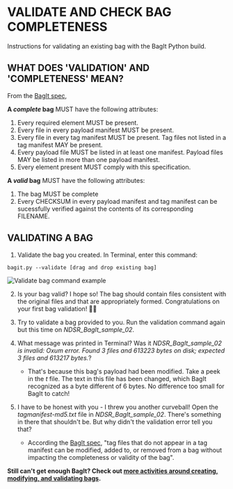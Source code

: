 # VALIDATE AND CHECK BAG COMPLETENESS

Instructions for validating an existing bag with the BagIt Python build.

## WHAT DOES 'VALIDATION' AND 'COMPLETENESS' MEAN?

From the [BagIt spec](https://tools.ietf.org/html/draft-kunze-bagit-13#section-3),

**A _complete_ bag** MUST have the following attributes:
   1.  Every required element MUST be present.
   2.  Every file in every payload manifest MUST be present.
   3.  Every file in every tag manifest MUST be present.  Tag files not listed in a tag manifest MAY be present.
   4.  Every payload file MUST be listed in at least one manifest. Payload files MAY be listed in more than one payload manifest.
   5.  Every element present MUST comply with this specification.

**A _valid_ bag** MUST have the following attributes:
   1.  The bag MUST be complete
   2.  Every CHECKSUM in every payload manifest and tag manifest can be sucessfully verified against the contents of its corresponding FILENAME.

## VALIDATING A BAG
1. Validate the bag you created. In Terminal, enter this command:

`bagit.py --validate [drag and drop existing bag]`

![Validate bag command example](https://github.com/kgrons/ndsr-2016-bagit/blob/master/validatebag_example.png "Validate bag command example")

2. Is your bag valid? I hope so! The bag should contain files consistent with the original files and that are appropriately formed. Congratulations on your first bag validation! :pouch::white_check_mark:

3. Try to validate a bag provided to you. Run the validation command again but this time on _NDSR_BagIt_sample_02_. 

4. What message was printed in Terminal? Was it _NDSR_BagIt_sample_02 is invalid: Oxum error.  Found 3 files and 613223 bytes on disk; expected 3 files and 613217 bytes._? 
   - That's because this bag's payload had been modified. Take a peek in the _t_ file. The text in this file has been changed, which BagIt recognized as a byte different of 6 bytes. No difference too small for BagIt to catch! 

5. I have to be honest with you - I threw you another curveball! Open the _tagmanifest-md5.txt_ file in _NDSR_BagIt_sample_02_. There's something in there that shouldn't be. But why didn't the validation error tell you that?
   - According the [BagIt spec](https://tools.ietf.org/html/draft-kunze-bagit-13#section-3), "tag files that do not appear in a tag manifest can be modified, added to, or removed from a bag without impacting the completeness or validity of the bag". 


**Still can't get enough BagIt? Check out [more activities around creating, modifying, and validating bags](https://github.com/dinahhandel/NDSRNY2016_Symposium/blob/master/Bag-it%20Workshop/more-bag-activities.md).**
